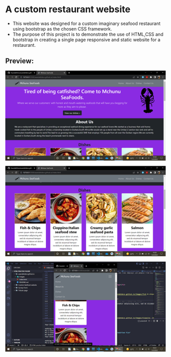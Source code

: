 # A custom restaurant website
* This website was designed for a custom imaginary seafood restaurant using bootstrap as the chosen CSS framework.
* The purpose of this project is to demonstrate the use of HTML,CSS and bootstrap in creating a single page responsive and static website for a restaurant. 
## Preview:
![screenshot](https://github.com/AsandahDevs/asandahdevs.github.io/blob/main/Images/Screenshot%20(26).png)

![screenshot](https://github.com/AsandahDevs/asandahdevs.github.io/blob/main/Images/Screenshot%20(27).png)

![screenshot](https://github.com/AsandahDevs/asandahdevs.github.io/blob/main/Images/Screenshot%20(28).png)